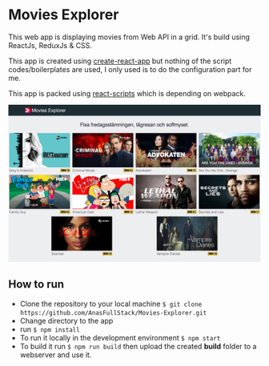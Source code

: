 # Movies Explorer

This web app is displaying movies from Web API in a grid. It's build using ReactJs, ReduxJs & CSS.

This app is created using [create-react-app](https://github.com/facebook/create-react-app) but nothing of the script codes/boilerplates are used, I only used is to do the configuration part for me.

This app is packed using [react-scripts](https://www.npmjs.com/package/react-scripts) which is depending on webpack.

![ScreenShot](./screenshot.png)

## How to run

- Clone the repository to your local machine `$ git clone https://github.com/AnasFullStack/Movies-Explorer.git`
- Change directory to the app
- run `$ npm install`
- To run it locally in the development environment `$ npm start`
- To build it run `$ npm run build` then upload the created **build** folder to a webserver and use it.
